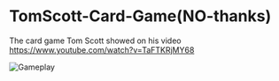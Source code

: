 # TomScott-Card-Game(NO-thanks)
The card game Tom Scott showed on his video https://www.youtube.com/watch?v=TaFTKRjMY68

![Gameplay](https://user-images.githubusercontent.com/47807051/144111093-a70478ab-d694-4be1-87e3-2443408ccbf9.png)
